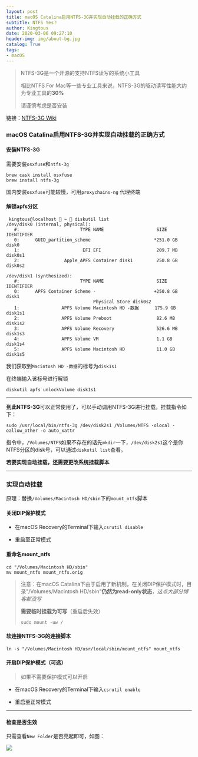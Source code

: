 ```yaml
---
layout: post
title: macOS Catalina启用NTFS-3G并实现自动挂载的正确方式
subtitle: NTFS Yes！
author: Kingtous
date: 2020-03-06 09:27:10
header-img: img/about-bg.jpg
catalog: True
tags:
- macOS
---
```


> NTFS-3G是一个开源的支持NTFS读写的系统小工具
>
> 相比NTFS For Mac等一些专业工具来说，NTFS-3G的驱动读写性能大约为专业工具的**30%**
>
> 请谨慎考虑是否安装

链接：[NTFS-3G Wiki](https://github.com/osxfuse/osxfuse/wiki/NTFS-3G#auto-mount-ntfs-volumes-in-read-write-mode-on-macos-1015-catalina)

### macOS Catalina启用NTFS-3G并实现自动挂载的正确方式

#### 安装NTFS-3G

需要安装`osxfuse`和`ntfs-3g`

```shell
brew cask install osxfuse
brew install ntfs-3g
```

国内安装`osxfuse`可能较慢，可用`proxychains-ng` 代理终端

#### 解锁apfs分区

```shell
 kingtous@localhost  ~  diskutil list
/dev/disk0 (internal, physical):
   #:                       TYPE NAME                    SIZE       IDENTIFIER
   0:      GUID_partition_scheme                        *251.0 GB   disk0
   1:                        EFI EFI                     209.7 MB   disk0s1
   2:                 Apple_APFS Container disk1         250.8 GB   disk0s2

/dev/disk1 (synthesized):
   #:                       TYPE NAME                    SIZE       IDENTIFIER
   0:      APFS Container Scheme -                      +250.8 GB   disk1
                                 Physical Store disk0s2
   1:                APFS Volume Macintosh HD -数据      175.9 GB   disk1s1
   2:                APFS Volume Preboot                 82.6 MB    disk1s2
   3:                APFS Volume Recovery                526.6 MB   disk1s3
   4:                APFS Volume VM                      1.1 GB     disk1s4
   5:                APFS Volume Macintosh HD            11.0 GB    disk1s5
```

我们获取到`Macintosh HD -数据`的标号为`disk1s1`

在终端输入该标号进行解锁

```shell
diskutil apfs unlockVolume disk1s1
```

---

**到此NTFS-3G**可以正常使用了，可以手动调用NTFS-3G进行挂载，挂载指令如下：

```shell
sudo /usr/local/bin/ntfs-3g /dev/disk2s1 /Volumes/NTFS -olocal -oallow_other -o auto_xattr
```

指令中，`/Volumes/NTFS`如果不存在的话先`mkdir`一下，`/dev/disk2s1`这个是你NTFS分区的disk号，可以通过`diskutil list`查看。

**若要实现自动挂载，还需要更改系统挂载脚本**

---

### 实现自动挂载

原理：替换`/Volumes/Macintosh HD/sbin`下的`mount_ntfs`脚本

#### 关闭DIP保护模式

- 在macOS Recovery的Terminal下输入`csrutil disable`

- 重启至正常模式

#### 重命名mount_ntfs

```shell
cd "/Volumes/Macintosh HD/sbin"
mv mount_ntfs mount_ntfs.orig
```

> 注意：在macOS Catalina下由于启用了新机制，在关闭DIP保护模式时，目录"/Volumes/Macintosh HD/sbin"**仍然为read-only状态**，*这点大部分博客都没写*
>
> **需要临时挂载为可写**（重启后失效）
>
> ```shell
> sudo mount -uw /
> ```

#### 软连接NTFS-3G的连接脚本

```shell
ln -s "/Volumes/Macintosh HD/usr/local/sbin/mount_ntfs" mount_ntfs
```

#### 开启DIP保护模式（可选）

> 如果不需要保护模式可以开启

- 在macOS Recovery的Terminal下输入`csrutil enable`

- 重启至正常模式

---

#### 检查是否生效

只需查看`New Folder`是否亮起即可，如图：

![](http://img.kingtous.cn/img/20200306095916.png)

